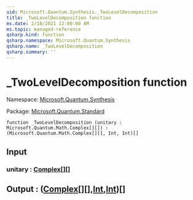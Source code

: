 ```yaml
---
uid: Microsoft.Quantum.Synthesis._TwoLevelDecomposition
title: _TwoLevelDecomposition function
ms.date: 2/18/2021 12:00:00 AM
ms.topic: managed-reference
qsharp.kind: function
qsharp.namespace: Microsoft.Quantum.Synthesis
qsharp.name: _TwoLevelDecomposition
qsharp.summary: ''
---
```


# _TwoLevelDecomposition function

Namespace: [Microsoft.Quantum.Synthesis](xref:Microsoft.Quantum.Synthesis)

Package: [Microsoft.Quantum.Standard](https://nuget.org/packages/Microsoft.Quantum.Standard)




```qsharp
function _TwoLevelDecomposition (unitary : Microsoft.Quantum.Math.Complex[][]) : (Microsoft.Quantum.Math.Complex[][], Int, Int)[]
```


## Input

### unitary : [Complex](xref:Microsoft.Quantum.Math.Complex)[][]





## Output : ([Complex](xref:Microsoft.Quantum.Math.Complex)[][],[Int](xref:microsoft.quantum.lang-ref.int),[Int](xref:microsoft.quantum.lang-ref.int))[]

